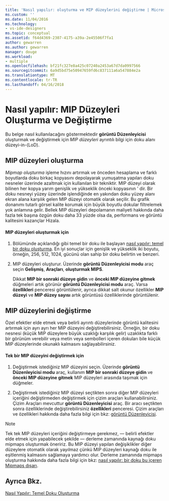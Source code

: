 ```yaml
---
title: 'Nasıl yapılır: oluşturma ve MIP düzeylerini değiştirme | Microsoft Docs'
ms.custom: ''
ms.date: 11/04/2016
ms.technology:
- vs-ide-designers
ms.topic: conceptual
ms.assetid: f64d4369-2307-4175-a39a-2e45506f7fa1
author: gewarren
ms.author: gewarren
manager: douge
ms.workload:
- multiple
ms.openlocfilehash: bf21fc327e8a425c07240a2453a67d7da0997566
ms.sourcegitcommit: 6a9d5bd75e50947659fd6c837111a6a547884e2a
ms.translationtype: MT
ms.contentlocale: tr-TR
ms.lasthandoff: 04/16/2018
---
```

# <a name="how-to-create-and-modify-mip-levels"></a>Nasıl yapılır: MIP Düzeyleri Oluşturma ve Değiştirme
Bu belge nasıl kullanılacağını göstermektedir **görüntü Düzenleyicisi** oluşturmak ve değiştirmek için *MIP düzeyleri* ayrıntılı bilgi için doku alanı düzeyi-in-(LoD).  
  
## <a name="generating-mip-levels"></a>MIP düzeyleri oluşturma  
 *Mipmap oluşturma* işleme hızını artırmak ve önceden hesaplama ve farklı boyutlarda doku birkaç kopyasını depolayarak yumuşatma yapıları doku nesneler üzerinde azaltmak için kullanılan bir tekniktir. MIP düzeyi olarak bilinen her kopya yarım genişlik ve yükseklik önceki kopyasının ' dir. Bir doku nesneyi yüzey üzerinde işlendiğinde en yakından doku yüzey alanı ekran alana karşılık gelen MIP düzeyi otomatik olarak seçilir. Bu grafik donanımı tutarlı görsel kalite korumak için büyük boyutlu dokular filtrelemek yok anlamına gelir. Bellek MIP düzeyleri depolamanın maliyeti hakkında daha fazla tek başına özgün doku daha 33 yüzde olsa da, performans ve görüntü kalitesini kazançlar Hizala.  
  
#### <a name="to-generate-mip-levels"></a>MIP düzeyleri oluşturmak için  
  
1.  Bölümünde açıklandığı gibi temel bir doku ile başlayan [nasıl yapılır: temel bir doku oluşturma](../designers/how-to-create-a-basic-texture.md). En iyi sonuçlar için genişlik ve yükseklik iki boyutu, örneğin, 256, 512, 1024, gücünü olan sahip bir doku belirtin ve benzeri.  
  
2.  MIP düzeyleri oluşturur. Üzerinde **görüntü Düzenleyicisi modu** araç seçin **Gelişmiş**, **Araçları**, **oluşturmak MIPS**.  
  
     Dikkat **MIP bir sonraki düzeye gidin** ve **önceki MIP düzeyine gitmek** düğmeleri artık görünür **görüntü Düzenleyicisi modu** araç. Varsa **özellikleri** penceresi görüntülenir, ayrıca dikkat salt okunur özellikler **MIP düzeyi** ve **MIP düzey sayısı** artık görüntüsü özelliklerinde görüntülenir.  
  
## <a name="modifying-mip-levels"></a>MIP düzeylerini değiştirme  
 Özel efektler elde etmek veya belirli ayrıntı düzeylerinde görüntü kalitesini artırmak için ayrı ayrı her MIP düzeyini değiştirebilirsiniz. Örneğin, bir doku nesnesi (küçük MIP düzeylere büyük uzaklığı karşılık gelir) uzaklıkta farklı bir görünüm verebilir veya metin veya sembolleri içeren dokuları bile küçük MIP düzeylerinde okunaklı kalmasını sağlayabilirsiniz.  
  
#### <a name="to-modify-an-individual-mip-level"></a>Tek bir MIP düzeyini değiştirmek için  
  
1.  Değiştirmek istediğiniz MIP düzeyini seçin. Üzerinde **görüntü Düzenleyicisi modu** araç, kullanım **MIP bir sonraki düzeye gidin** ve **önceki MIP düzeyine gitmek** MIP düzeyleri arasında taşımak için düğmeler.  
  
2.  Değiştirmek istediğiniz MIP düzeyi seçtikten sonra diğer MIP düzeyleri içeriğini değiştirmeden değiştirmek için çizim araçları kullanabilirsiniz. Çizim Araçları mevcuttur **görüntü Düzenleyicisi** araç. Bir aracı seçtikten sonra özelliklerinde değiştirebilirsiniz **özellikleri** penceresi. Çizim araçları ve özellikleri hakkında daha fazla bilgi için bkz: [görüntü Düzenleyicisi](../designers/image-editor.md).  
  
> [!NOTE]
>  Tek tek MIP düzeyleri içeriğini değiştirmeye gerekmez, — belirli efektler elde etmek için yapabilecek şekilde — derleme zamanında kaynağı doku mipmaps oluşturmak öneririz. Bu MIP düzeyi yapılan değişiklikler diğer düzeylere otomatik olarak yayılmaz çünkü MIP düzeyleri kaynağı doku ile eşitlenmiş kalmasını sağlamaya yardımcı olur. Derleme zamanında mipmaps oluşturma hakkında daha fazla bilgi için bkz: [nasıl yapılır: bir doku bu içeren Mipmaps dışarı](../designers/how-to-export-a-texture-that-contains-mipmaps.md).  
  
## <a name="see-also"></a>Ayrıca Bkz.  
 [Nasıl Yapılır: Temel Doku Oluşturma](../designers/how-to-create-a-basic-texture.md)